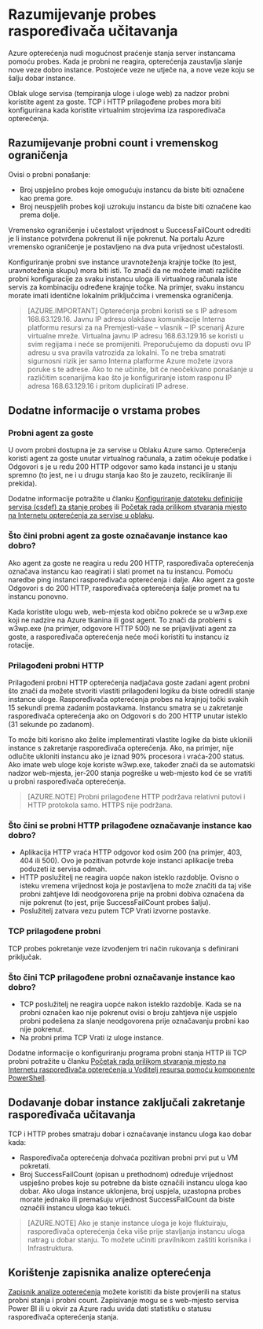 <properties
  pageTitle="Učitavanje prilagođene probes opterećenja i praćenje stanja status | Microsoft Azure"
  description="Naučite koristiti prilagođene probes za Azure opterećenja praćenje instance iza opterećenja"
  services="load-balancer"
  documentationCenter="na"
  authors="sdwheeler"
  manager="carmonm"
  editor=""
  tags="azure-resource-manager"
/>
<tags
  ms.service="load-balancer"
  ms.devlang="na"
  ms.topic="article"
  ms.tgt_pltfrm="na"
  ms.workload="infrastructure-services"
  ms.date="10/24/2016"
  ms.author="sewhee" />

# <a name="understand-load-balancer-probes"></a>Razumijevanje probes raspoređivača učitavanja

Azure opterećenja nudi mogućnost praćenje stanja server instancama pomoću probes. Kada je probni ne reagira, opterećenja zaustavlja slanje nove veze dobro instance. Postojeće veze ne utječe na, a nove veze koju se šalju dobar instance.

Oblak uloge servisa (tempiranja uloge i uloge web) za nadzor probni koristite agent za goste. TCP i HTTP prilagođene probes mora biti konfigurirana kada koristite virtualnim strojevima iza raspoređivača opterećenja.

## <a name="understand-probe-count-and-timeout"></a>Razumijevanje probni count i vremenskog ograničenja

Ovisi o probni ponašanje:

- Broj uspješno probes koje omogućuju instancu da biste biti označene kao prema gore.
- Broj neuspjelih probes koji uzrokuju instancu da biste biti označene kao prema dolje.

Vremensko ograničenje i učestalost vrijednost u SuccessFailCount odrediti je li instance potvrđena pokrenut ili nije pokrenut. Na portalu Azure vremensko ograničenje je postavljeno na dva puta vrijednost učestalosti.

Konfiguriranje probni sve instance uravnoteženja krajnje točke (to jest, uravnoteženja skupu) mora biti isti. To znači da ne možete imati različite probni konfiguracije za svaku instancu uloga ili virtualnog računala iste servis za kombinaciju određene krajnje točke. Na primjer, svaku instancu morate imati identične lokalnim priključcima i vremenska ograničenja.

>[AZURE.IMPORTANT] Opterećenja probni koristi se s IP adresom 168.63.129.16. Javnu IP adresu olakšava komunikacije Interna platformu resursi za na Premjesti-vaše – vlasnik – IP scenarij Azure virtualne mreže. Virtualna javnu IP adresu 168.63.129.16 se koristi u svim regijama i neće se promijeniti. Preporučujemo da dopusti ovu IP adresu u sva pravila vatrozida za lokalni. To ne treba smatrati sigurnosni rizik jer samo Interna platforme Azure možete izvora poruke s te adrese. Ako to ne učinite, bit će neočekivano ponašanje u različitim scenarijima kao što je konfiguriranje istom rasponu IP adresa 168.63.129.16 i pritom duplicirati IP adrese.

## <a name="learn-about-the-types-of-probes"></a>Dodatne informacije o vrstama probes

### <a name="guest-agent-probe"></a>Probni agent za goste

U ovom probni dostupna je za servise u Oblaku Azure samo. Opterećenja koristi agent za goste unutar virtualnog računala, a zatim očekuje podatke i Odgovori s je u redu 200 HTTP odgovor samo kada instanci je u stanju spremno (to jest, ne i u drugu stanja kao što je zauzeto, recikliranje ili prekida).

Dodatne informacije potražite u članku [Konfiguriranje datoteku definicije servisa (csdef) za stanje probes](https://msdn.microsoft.com/library/azure/ee758710.aspx) ili [Početak rada prilikom stvaranja mjesto na Internetu opterećenja za servise u oblaku](load-balancer-get-started-internet-classic-cloud.md#check-load-balancer-health-status-for-cloud-services).

### <a name="what-makes-a-guest-agent-probe-mark-an-instance-as-unhealthy"></a>Što čini probni agent za goste označavanje instance kao dobro?

Ako agent za goste ne reagira u redu 200 HTTP, raspoređivača opterećenja označava instancu kao reagirati i slati promet na tu instancu. Pomoću naredbe ping instanci raspoređivača opterećenja i dalje. Ako agent za goste Odgovori s do 200 HTTP, raspoređivača opterećenja šalje promet na tu instancu ponovno.

Kada koristite ulogu web, web-mjesta kod obično pokreće se u w3wp.exe koji ne nadzire na Azure tkanina ili gost agent. To znači da problemi s w3wp.exe (na primjer, odgovore HTTP 500) ne se prijavljivati agent za goste, a raspoređivača opterećenja neće moći koristiti tu instancu iz rotacije.

### <a name="http-custom-probe"></a>Prilagođeni probni HTTP

Prilagođeni probni HTTP opterećenja nadjačava goste zadani agent probni što znači da možete stvoriti vlastiti prilagođeni logiku da biste odredili stanje instance uloge. Raspoređivača opterećenja probes na krajnjoj točki svakih 15 sekundi prema zadanim postavkama. Instancu smatra se u zakretanje raspoređivača opterećenja ako on Odgovori s do 200 HTTP unutar isteklo (31 sekunde po zadanom).

To može biti korisno ako želite implementirati vlastite logike da biste uklonili instance s zakretanje raspoređivača opterećenja. Ako, na primjer, nije odlučite ukloniti instancu ako je iznad 90% procesora i vraća-200 status. Ako imate web uloge koje koriste w3wp.exe, također znači da se automatski nadzor web-mjesta, jer-200 stanja pogreške u web-mjesto kod će se vratiti u probni raspoređivača opterećenja.

>[AZURE.NOTE] Probni prilagođene HTTP podržava relativni putovi i HTTP protokola samo. HTTPS nije podržana.

### <a name="what-makes-an-http-custom-probe-mark-an-instance-as-unhealthy"></a>Što čini se probni HTTP prilagođene označavanje instance kao dobro?

- Aplikacija HTTP vraća HTTP odgovor kod osim 200 (na primjer, 403, 404 ili 500). Ovo je pozitivan potvrde koje instanci aplikacije treba poduzeti iz servisa odmah.
- HTTP poslužitelj ne reagira uopće nakon isteklo razdoblje. Ovisno o isteku vremena vrijednost koja je postavljena to može značiti da taj više probni zahtjeve Idi neodgovorena prije na probni dobiva označena da nije pokrenut (to jest, prije SuccessFailCount probes šalju).
- Poslužitelj zatvara vezu putem TCP Vrati izvorne postavke.

### <a name="tcp-custom-probe"></a>TCP prilagođene probni

TCP probes pokretanje veze izvođenjem tri način rukovanja s definirani priključak.

### <a name="what-makes-a-tcp-custom-probe-mark-an-instance-as-unhealthy"></a>Što čini TCP prilagođene probni označavanje instance kao dobro?

- TCP poslužitelj ne reagira uopće nakon isteklo razdoblje. Kada se na probni označen kao nije pokrenut ovisi o broju zahtjeva nije uspjelo probni podešena za slanje neodgovorena prije označavanju probni kao nije pokrenut.
- Na probni prima TCP Vrati iz uloge instance.

Dodatne informacije o konfiguriranju programa probni stanja HTTP ili TCP probni potražite u članku [Početak rada prilikom stvaranja mjesto na Internetu raspoređivača opterećenja u Voditelj resursa pomoću komponente PowerShell](load-balancer-get-started-internet-arm-ps.md#create-lb-rules-nat-rules-a-probe-and-a-load-balancer).

## <a name="add-healthy-instances-back-into-load-balancer-rotation"></a>Dodavanje dobar instance zaključali zakretanje raspoređivača učitavanja

TCP i HTTP probes smatraju dobar i označavanje instancu uloga kao dobar kada:

- Raspoređivača opterećenja dohvaća pozitivan probni prvi put u VM pokretati.
- Broj SuccessFailCount (opisan u prethodnom) određuje vrijednost uspješno probes koje su potrebne da biste označili instancu uloga kao dobar. Ako uloga instance uklonjena, broj uspjela, uzastopna probes morate jednako ili premašuju vrijednost SuccessFailCount da biste označili instancu uloga kao tekući.

>[AZURE.NOTE] Ako je stanje instance uloga je koje fluktuiraju, raspoređivača opterećenja čeka više prije stavljanja instancu uloga natrag u dobar stanju. To možete učiniti pravilnikom zaštiti korisnika i Infrastruktura.

## <a name="use-log-analytics-for-load-balancer"></a>Korištenje zapisnika analize opterećenja

[Zapisnik analize opterećenja](load-balancer-monitor-log.md) možete koristiti da biste provjerili na status probni stanja i probni count. Zapisivanje mogu se s web-mjesto servisa Power BI ili u okvir za Azure radu uvida dati statistiku o statusu raspoređivača opterećenja stanja.
